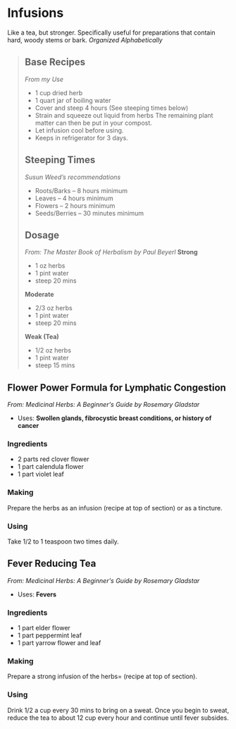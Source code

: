 # Infusions
Like a tea, but stronger. Specifically useful for preparations that contain hard, woody stems or bark.
_Organized Alphabetically_

> ## Base Recipes
>_From my Use_
>- 1 cup dried herb
>- 1 quart jar of boiling water
>- Cover and steep 4 hours (See steeping times below)
>- Strain and squeeze out liquid from herbs  The remaining plant matter can then be put in your compost.
>- Let infusion cool before using.
>- Keeps in refrigerator for 3 days.
>
>## Steeping Times
>_Susun Weed’s recommendations_
>- Roots/Barks – 8 hours minimum
>- Leaves – 4 hours minimum
>- Flowers – 2 hours minimum
>- Seeds/Berries – 30 minutes minimum
>
>## Dosage
> _From: The Master Book of Herbalism by Paul Beyerl_
> **Strong**
> - 1 oz herbs
> - 1 pint water
> - steep 20 mins
>
> **Moderate**
> - 2/3 oz herbs
> - 1 pint water
> - steep 20 mins
>
> **Weak (Tea)**
> - 1/2 oz herbs
> - 1 pint water
> - steep 15 mins


## Flower Power Formula for Lymphatic Congestion
_From: Medicinal Herbs: A Beginner's Guide by Rosemary Gladstar_
- Uses: **Swollen glands, fibrocystic breast conditions, or history of cancer**

### Ingredients
- 2 parts red clover flower
- 1 part calendula flower
- 1 part violet leaf

### Making
Prepare the herbs as an infusion (recipe at top of section) or as a tincture.


### Using
Take 1/2 to 1 teaspoon two times daily.


## Fever Reducing Tea
_From: Medicinal Herbs: A Beginner's Guide by Rosemary Gladstar_
- Uses: **Fevers**

### Ingredients
- 1 part elder flower
- 1 part peppermint leaf
- 1 part yarrow flower and leaf

### Making
Prepare a strong infusion of the herbs= (recipe at top of section).


### Using
Drink 1/2 a cup every 30 mins to bring on a sweat. Once you begin to sweat, reduce the tea to about 12 cup every hour and continue until fever subsides.


